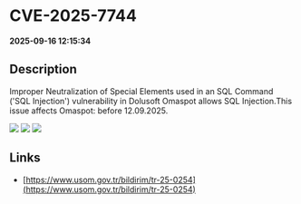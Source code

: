 # CVE-2025-7744

**2025-09-16 12:15:34**

## Description
Improper Neutralization of Special Elements used in an SQL Command ('SQL Injection') vulnerability in Dolusoft Omaspot allows SQL Injection.This issue affects Omaspot: before 12.09.2025.

![](https://img.shields.io/static/v1?label=Score&message=9.8&color=red)
![](https://img.shields.io/static/v1?label=Severity&message=CRITICAL&color=red)
![](https://img.shields.io/static/v1?label=CWE&message=SQL&color=green)

## Links
- [https://www.usom.gov.tr/bildirim/tr-25-0254](https://www.usom.gov.tr/bildirim/tr-25-0254)
